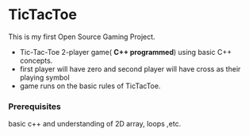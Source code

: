 # TicTacToe
This is my first Open Source Gaming Project.
- Tic-Tac-Toe 2-player game( **C++ programmed**) using basic C++ concepts.
- first player will have zero and second player will have cross as their playing symbol
- game runs on the basic rules of TicTacToe. 

### Prerequisites
basic c++ and understanding of 2D array, loops ,etc.

